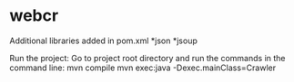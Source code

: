# webcr


Additional libraries added in pom.xml
  *json
  *jsoup


Run the project:
Go to project root directory and run the commands in the command line:
mvn compile
mvn exec:java -Dexec.mainClass=Crawler
